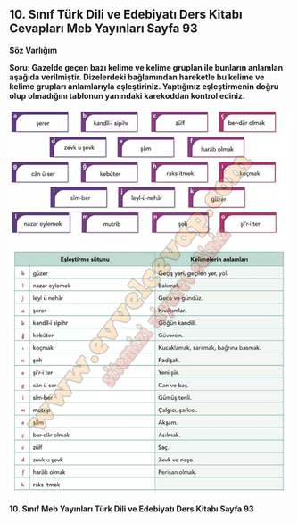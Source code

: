 ## 10. Sınıf Türk Dili ve Edebiyatı Ders Kitabı Cevapları Meb Yayınları Sayfa 93

**Söz Varlığım**

**Soru: Gazelde geçen bazı kelime ve kelime gruplan ile bunların anlamlan aşağıda verilmiştir. Dizelerdeki bağlamından hareketle bu kelime ve kelime grupları anlamlarıyla eşleştiriniz. Yaptığınız eşleştirmenin doğru olup olmadığını tablonun yanındaki karekoddan kontrol ediniz.**

![](./image1.webp)

**10. Sınıf Meb Yayınları Türk Dili ve Edebiyatı Ders Kitabı Sayfa 93**